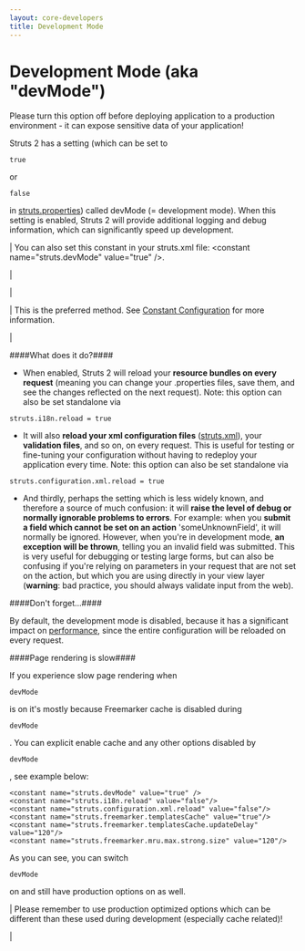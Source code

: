 ```yaml
---
layout: core-developers
title: Development Mode
---
```


# Development Mode (aka "devMode")

Please turn this option off before deploying application to a production environment \- it can expose sensitive data of your application\!

> 

Struts 2 has a setting (which can be set to 

~~~~~~~
true
~~~~~~~
 or 

~~~~~~~
false
~~~~~~~
 in [struts\.properties](struts-properties.html)) called devMode (= development mode)\. When this setting is enabled, Struts 2 will provide additional logging and debug information, which can significantly speed up development\.



| You can also set this constant in your struts\.xml file: \<constant name="struts\.devMode" value="true" /\>\.

| 

| 

| This is the preferred method\. See [Constant Configuration](constant-configuration.html) for more information\.

| 

####What does it do?####

+ When enabled, Struts 2 will reload your **resource bundles on every request** (meaning you can change your \.properties files, save them, and see the changes reflected on the next request)\.
 Note: this option can also be set standalone via 

~~~~~~~
struts.i18n.reload = true
~~~~~~~

+ It will also **reload your xml configuration files** ([struts.xml](struts-xml.html)), your **validation files**, and so on, on every request\. This is useful for testing or fine\-tuning your configuration without having to redeploy your application every time\.
 Note: this option can also be set standalone via 

~~~~~~~
struts.configuration.xml.reload = true
~~~~~~~

+ And thirdly, perhaps the setting which is less widely known, and therefore a source of much confusion: it will **raise the level of debug or normally ignorable problems to errors**\. For example: when you **submit a field which cannot be set on an action** 'someUnknownField', it will normally be ignored\. However, when you're in development mode, **an exception will be thrown**, telling you an invalid field was submitted\. This is very useful for debugging or testing large forms, but can also be confusing if you're relying on parameters in your request that are not set on the action, but which you are using directly in your view layer (**warning**: bad practice, you should always validate input from the web)\.

####Don't forget\.\.\.####

By default, the development mode is disabled, because it has a significant impact on [performance](performance-tuning.html), since the entire configuration will be reloaded on every request\.

####Page rendering is slow####

If you experience slow page rendering when 

~~~~~~~
devMode
~~~~~~~
 is on it's mostly because Freemarker cache is disabled during 

~~~~~~~
devMode
~~~~~~~
\. You can explicit enable cache and any other options disabled by 

~~~~~~~
devMode
~~~~~~~
, see example below:


~~~~~~~
<constant name="struts.devMode" value="true" />
<constant name="struts.i18n.reload" value="false"/>
<constant name="struts.configuration.xml.reload" value="false"/>
<constant name="struts.freemarker.templatesCache" value="true"/>
<constant name="struts.freemarker.templatesCache.updateDelay" value="120"/>
<constant name="struts.freemarker.mru.max.strong.size" value="120"/>

~~~~~~~

As you can see, you can switch 

~~~~~~~
devMode
~~~~~~~
 on and still have production options on as well\.



| Please remember to use production optimized options which can be different than these used during development (especially cache related)\!

| 
